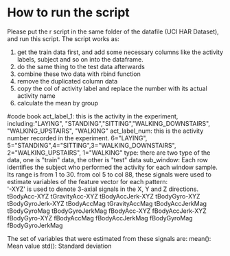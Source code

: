 # How to run the script
Please put the r script in the same folder of the datafile (UCI HAR Dataset), and run this script. 
The script works as:
1. get the train data first, and add some necessary columns like the activity labels, subject and so on into the dataframe. 
2. do the same thing to the test data afterwards
3. combine these two data with rbind function
4. remove the duplicated column data
5. copy the col of activity label and replace the number with its actual activity name
6. calculate the mean by group


#code book
act_label_1: this is the activity in the experiment, including:"LAYING", "STANDING","SITTING","WALKING_DOWNSTAIRS", "WALKING_UPSTAIRS", "WALKING"
act_label_num: this is the activity number recorded in the experiment. 6="LAYING", 5="STANDING",4="SITTING",3="WALKING_DOWNSTAIRS", 2="WALKING_UPSTAIRS", 1="WALKING"
type: there are two type of the data, one is "train" data, the other is "test" data
sub_window: Each row identifies the subject who performed the activity for each window sample. Its range is from 1 to 30.
from col 5 to col 88, these signals were used to estimate variables of the feature vector for each pattern:  
'-XYZ' is used to denote 3-axial signals in the X, Y and Z directions.
tBodyAcc-XYZ
tGravityAcc-XYZ
tBodyAccJerk-XYZ
tBodyGyro-XYZ
tBodyGyroJerk-XYZ
tBodyAccMag
tGravityAccMag
tBodyAccJerkMag
tBodyGyroMag
tBodyGyroJerkMag
fBodyAcc-XYZ
fBodyAccJerk-XYZ
fBodyGyro-XYZ
fBodyAccMag
fBodyAccJerkMag
fBodyGyroMag
fBodyGyroJerkMag

The set of variables that were estimated from these signals are: 
mean(): Mean value
std(): Standard deviation
